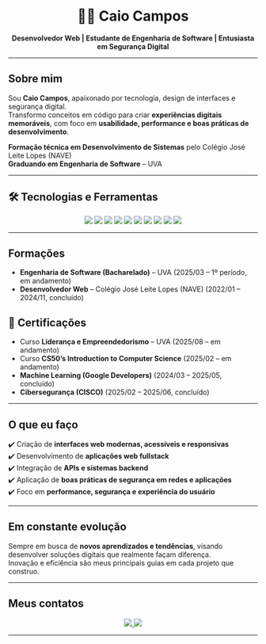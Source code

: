 <h1 align="center">👨‍💻 Caio Campos</h1>
<p align="center">
  <b>Desenvolvedor Web | Estudante de Engenharia de Software | Entusiasta em Segurança Digital</b>
</p>

---

##  Sobre mim  
Sou **Caio Campos**, apaixonado por tecnologia, design de interfaces e segurança digital.  
Transformo conceitos em código para criar **experiências digitais memoráveis**, com foco em **usabilidade, performance e boas práticas de desenvolvimento**.  

 **Formação técnica em Desenvolvimento de Sistemas** pelo Colégio José Leite Lopes (NAVE)  
 **Graduando em Engenharia de Software** – UVA  

---

## 🛠️ Tecnologias e Ferramentas  

<p align="center">
  <img src="https://img.shields.io/badge/Python-000000?style=for-the-badge&logo=python&logoColor=3776AB&logoWidth=25"/>
  <img src="https://img.shields.io/badge/HTML5-000000?style=for-the-badge&logo=html5&logoColor=E34F26&logoWidth=25"/>
  <img src="https://img.shields.io/badge/CSS3-000000?style=for-the-badge&logo=css3&logoColor=1572B6&logoWidth=25"/>
  <img src="https://img.shields.io/badge/JavaScript-000000?style=for-the-badge&logo=javascript&logoColor=F7DF1E&logoWidth=25"/>
  <img src="https://img.shields.io/badge/TypeScript-000000?style=for-the-badge&logo=typescript&logoColor=3178C6&logoWidth=25"/>
  <img src="https://img.shields.io/badge/React-000000?style=for-the-badge&logo=react&logoColor=61DAFB&logoWidth=25"/>
  <img src="https://img.shields.io/badge/Node.js-000000?style=for-the-badge&logo=nodedotjs&logoColor=339933&logoWidth=25"/>
  <img src="https://img.shields.io/badge/MySQL-000000?style=for-the-badge&logo=mysql&logoColor=4479A1&logoWidth=25"/>
  <img src="https://img.shields.io/badge/Git-000000?style=for-the-badge&logo=git&logoColor=F05032&logoWidth=25"/>
  <img src="https://img.shields.io/badge/GitHub-000000?style=for-the-badge&logo=github&logoColor=FFFFFF&logoWidth=25"/>
</p>

---

##  Formações  
- **Engenharia de Software (Bacharelado)** – UVA (2025/03 – 1º período, em andamento)  
- **Desenvolvedor Web** – Colégio José Leite Lopes (NAVE) (2022/01 – 2024/11, concluído)  

## 📜 Certificações  
- Curso **Liderança e Empreendedorismo** – UVA (2025/08 – em andamento)  
- Curso **CS50’s Introduction to Computer Science** (2025/02 – em andamento)  
- **Machine Learning (Google Developers)** (2024/03 – 2025/05, concluído)  
- **Cibersegurança (CISCO)** (2025/02 – 2025/06, concluído)  

---

##  O que eu faço  
✔️ Criação de **interfaces web modernas, acessíveis e responsivas**  
✔️ Desenvolvimento de **aplicações web fullstack**  
✔️ Integração de **APIs e sistemas backend**  
✔️ Aplicação de **boas práticas de segurança em redes e aplicações**  
✔️ Foco em **performance, segurança e experiência do usuário**  

---

## Em constante evolução  
Sempre em busca de **novos aprendizados e tendências**, visando desenvolver soluções digitais que realmente façam diferença.  
Inovação e eficiência são meus principais guias em cada projeto que construo.  

---

##  Meus contatos  

<p align="center">
  <a href="https://www.linkedin.com/in/caio-ds-campos">
    <img src="https://img.shields.io/badge/LinkedIn-0077B5?style=for-the-badge&logo=linkedin&logoColor=white"/>
  </a>
  <a href="mailto:caiocampos1009@gmail.com">
    <img src="https://img.shields.io/badge/Email-caiocampos1009%40gmail.com-red?style=for-the-badge&logo=gmail&logoColor=white"/>
  </a>
</p>

---


